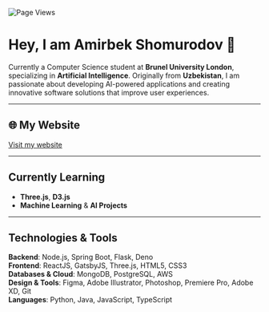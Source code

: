 ![Page Views](https://hits.seeyoufarm.com/api/count/incr/badge.svg?url=https://github.com/Amirbeek/amirbeek&count_bg=%2379C83D&title_bg=%23555555&icon=github.svg&icon_color=%23E7E7E7&title=visits&edge_flat=false)

# **Hey, I am Amirbek Shomurodov** 👋  

Currently a Computer Science student at  **Brunel University London**, specializing in **Artificial Intelligence**. Originally from **Uzbekistan**, I am passionate about developing AI-powered applications and creating innovative software solutions that improve user experiences.  

---

## 🌐 **My Website**  
[Visit my website](https://www.amirbekshomurodov.me/)

---

## **Currently Learning**  
- **Three.js**, **D3.js**  
- **Machine Learning** & **AI Projects**

---

## **Technologies & Tools**

**Backend**: Node.js, Spring Boot, Flask, Deno    
**Frontend**: ReactJS, GatsbyJS, Three.js, HTML5, CSS3  
**Databases & Cloud**: MongoDB, PostgreSQL, AWS  
**Design & Tools**: Figma, Adobe Illustrator, Photoshop, Premiere Pro, Adobe XD, Git  
**Languages**: Python, Java, JavaScript, TypeScript
